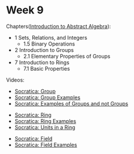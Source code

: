 # Week 9

Chapters([Introduction to Abstract Algebra](http://pdvpmtasgaon.edu.in/uploads/dptmaths/IntruductionofAbstractAlgebra.pdf)):
- 1 Sets, Relations, and Integers
    - 1.5 Binary Operations
- 2 Introduction to Groups
    - 2.1 Elementary Properties of Groups
- 7 Introduction to Rings
    - 7.1 Basic Properties

Videos:
- [Socratica: Group](https://www.youtube.com/watch?v=g7L_r6zw4-c)
- [Socratica: Group Examples](https://www.youtube.com/watch?v=yHq_yzYZV6U&list=PL)
- [Socratica: Examples of Groups and not Groups](https://www.youtube.com/watch?v=qvx9TnK85bw)
<!---->
- [Socratica: Ring](https://www.youtube.com/watch?v=j_f7O-4Rb9U)
- [Socratica: Ring Examples](https://www.youtube.com/watch?v=_RTHvweHlhE)
- [Socratica: Units in a Ring](https://www.youtube.com/watch?v=HHpODrFZ4YQ)
<!---->
- [Socratica: Field](https://www.youtube.com/watch?v=KCSZ4QhOw0I)
- [Socratica: Field Examples](https://www.youtube.com/watch?v=9hmr_Fjot_8)
